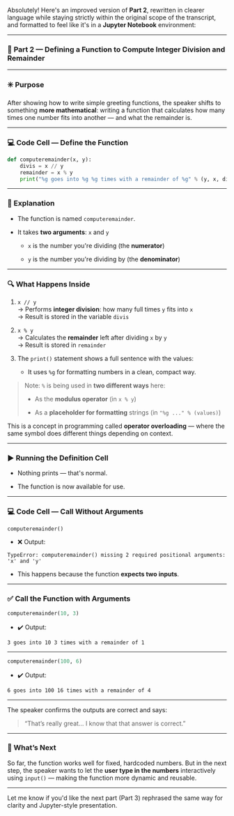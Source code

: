 Absolutely! Here's an improved version of **Part 2**, rewritten in clearer language while staying strictly within the original scope of the transcript, and formatted to feel like it's in a **Jupyter Notebook** environment:

---

### 📘 **Part 2 — Defining a Function to Compute Integer Division and Remainder**

---

### ✳️ Purpose

After showing how to write simple greeting functions, the speaker shifts to something **more mathematical**: writing a function that calculates how many times one number fits into another — and what the remainder is.

---

### 💻 Code Cell — Define the Function

```python
def computeremainder(x, y):
    divis = x // y
    remainder = x % y
    print("%g goes into %g %g times with a remainder of %g" % (y, x, divis, remainder))
```

---

### 🧠 Explanation

- The function is named `computeremainder`.
    
- It takes **two arguments**: `x` and `y`
    
    - `x` is the number you're dividing (the **numerator**)
        
    - `y` is the number you're dividing by (the **denominator**)
        

---

### 🔍 What Happens Inside

1. `x // y`  
    → Performs **integer division**: how many full times `y` fits into `x`  
    → Result is stored in the variable `divis`
    
2. `x % y`  
    → Calculates the **remainder** left after dividing `x` by `y`  
    → Result is stored in `remainder`
    
3. The `print()` statement shows a full sentence with the values:
    
    - It uses `%g` for formatting numbers in a clean, compact way.
        

> Note: `%` is being used in **two different ways** here:
> 
> - As the **modulus operator** (in `x % y`)
>     
> - As a **placeholder for formatting** strings (in `"%g ..." % (values)`)
>     

This is a concept in programming called **operator overloading** — where the same symbol does different things depending on context.

---

### ▶️ Running the Definition Cell

- Nothing prints — that's normal.
    
- The function is now available for use.
    

---

### 💻 Code Cell — Call Without Arguments

```python
computeremainder()
```

- ❌ Output:
    

```
TypeError: computeremainder() missing 2 required positional arguments: 'x' and 'y'
```

- This happens because the function **expects two inputs**.
    

---

### ✅ Call the Function with Arguments

```python
computeremainder(10, 3)
```

- ✔️ Output:
    

```
3 goes into 10 3 times with a remainder of 1
```

---

```python
computeremainder(100, 6)
```

- ✔️ Output:
    

```
6 goes into 100 16 times with a remainder of 4
```

---

The speaker confirms the outputs are correct and says:

> “That’s really great… I know that that answer is correct.”

---

### 🔄 What’s Next

So far, the function works well for fixed, hardcoded numbers. But in the next step, the speaker wants to let the **user type in the numbers** interactively using `input()` — making the function more dynamic and reusable.

---

Let me know if you'd like the next part (Part 3) rephrased the same way for clarity and Jupyter-style presentation.